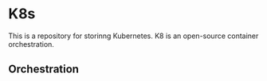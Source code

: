 # K8s

This is a repository for storinng Kubernetes. K8 is an open-source container orchestration.






## Orchestration
